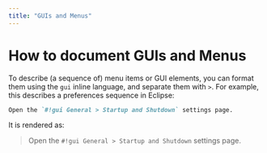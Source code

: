 ```yaml
---
title: "GUIs and Menus"
---
```

# How to document GUIs and Menus
To describe (a sequence of) menu items or GUI elements, you can format them using the `gui` inline language, and separate them with `>`. For example, this describes a preferences sequence in Eclipse:

```markdown
Open the `#!gui General > Startup and Shutdown` settings page.
```

It is rendered as:

> Open the `#!gui General > Startup and Shutdown` settings page.
